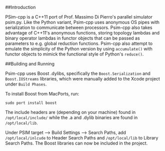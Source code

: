 ##Introduction

PSim-cpp is a C++11 port of Prof. Massimo Di Pierro's parallel simulator psim.py. Like the Python variant, Psim-cpp uses anonymous OS pipes with serialization to communicate between processors. Psim-cpp also takes advantage of C++11's anonymous functions, storing topology lambdas and binary operator lambdas in functor objects that can be passed as parameters to e.g. global reduction functions. Psim-cpp also attempt to emulate the simplicity of the Python version by using `accumulate()` with functor objects to mimick the functional style of Python's `reduce()`.    

##Building and Running

Psim-cpp uses Boost .dylibs, specifically the `Boost.Serialization` and `Boost.IOStreams` libraries, which were manually added to the Xcode project under `Build Phases`.

To install Boost from MacPorts, run:

```
sudo port install boost
```
The include headers are (depending on your machine) found in `/opt/local/include/` while the .a and .dylib binaries are found in `/opt/local/lib`.

Under PSIM target --> Build Settings --> Search Paths, add `/opt/local/inlcude` to Header Search Paths and `/opt/local/lib` to Library Search Paths. The Boost libraries can now be included in the project. 
